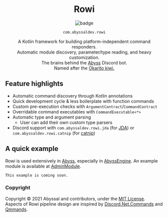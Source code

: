 <div align="center">

<h1>Rowi</h1>

![badge](https://github.com/abyssal/rowi/workflows/Gradle/badge.svg)

<code>com.abyssaldev.rowi</code>

A Kotlin framework for building platform-independent command responders.  
Automatic module discovery, parameter/type reading, and heavy customization.  
The brains behind the [Abyss](https://github.com/abyssal/abyss) Discord bot.  
Named after the [Okarito kiwi.](https://en.wikipedia.org/wiki/Okarito_kiwi)

</div>

## Feature highlights
- Automatic command discovery through Kotlin annotations
- Quick development cycle & less boilerplate with function commands
- Custom pre-execution checks with `ArgumentContract`/`CommandContract`
- Overridable command executables with `CommandExecutable<*>`
- Automatic type and argument parsing
  - User can add their own custom type parsers
- Discord support with `com.abyssaldev.rowi.jda` (for [JDA](https://github.com/dv8fromtheworld/jda)) or `com.abyssaldev.rowi.catnip` (for [catnip](https://github.com/mewna/catnip))

## A quick example
Rowi is used extensively in [Abyss](abyssal/Abyss), especially in [AbyssEngine](https://github.com/abyssal/abyss/blob/v16-kt/src/main/kotlin/com/abyssaldev/abyss/AbyssEngine.kt#L93). An example module is available at [AdminModule](https://github.com/abyssal/abyss/blob/v16-kt/src/main/kotlin/com/abyssaldev/abyss/commands/gateway/AdminModule.kt).
```
This example is coming soon.
```

### Copyright
Copyright &copy; 2021 Abyssal and contributors, under the [MIT License](LICENSE.md).  
Aspects of Rowi pipeline design are inspired by [Discord.Net.Commands](https://github.com/discord-net/Discord.Net/tree/dev/src/Discord.Net.Commands) and [Qmmands](https://github.com/Quahu/Qmmands).

